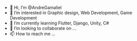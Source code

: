 - 👋 Hi, I’m @AndreGamaliel
- 👀 I’m interested in Graphic design, Web Development, Game Development
- 🌱 I’m currently learning Flutter, Django, Unity, C#
- 💞️ I’m looking to collaborate on ...
- 📫 How to reach me ...
